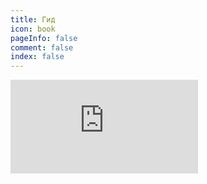 ```yaml
---
title: Гид
icon: book
pageInfo: false
comment: false
index: false
---
```


<iframe class="youtube-video" src="https://www.youtube.com/embed/QHO1OeUj21o?si=l9bhx5Gdl_wJS4AH" title="YouTube video player" frameborder="0" allow="accelerometer; autoplay; clipboard-write; encrypted-media; gyroscope; picture-in-picture; web-share" referrerpolicy="strict-origin-when-cross-origin" allowfullscreen></iframe>


<Catalog />
